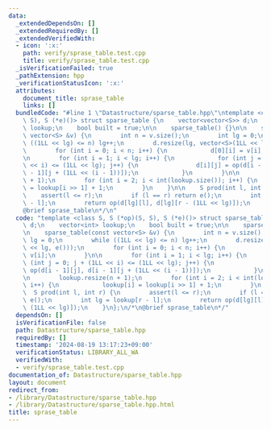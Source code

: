```yaml
---
data:
  _extendedDependsOn: []
  _extendedRequiredBy: []
  _extendedVerifiedWith:
  - icon: ':x:'
    path: verify/sprase_table.test.cpp
    title: verify/sprase_table.test.cpp
  _isVerificationFailed: true
  _pathExtension: hpp
  _verificationStatusIcon: ':x:'
  attributes:
    document_title: sprase_table
    links: []
  bundledCode: "#line 1 \"Datastructure/sparse_table.hpp\"\ntemplate <class S, S (*op)(S,\
    \ S), S (*e)()> struct sparse_table {\n    vector<vector<S>> d;\n    vector<int>\
    \ lookup;\n    bool built = true;\n\n    sparse_table() {}\n\n    sparse_table(const\
    \ vector<S> &v) {\n        int n = v.size();\n        int lg = 0;\n        while\
    \ ((1LL << lg) <= n) lg++;\n        d.resize(lg, vector<S>(1LL << lg, e()));\n\
    \        for (int i = 0; i < n; i++) {\n            d[0][i] = v[i];\n        }\n\
    \n        for (int i = 1; i < lg; i++) {\n            for (int j = 0; j + (1LL\
    \ << i) <= (1LL << lg); j++) {\n                d[i][j] = op(d[i - 1][j], d[i\
    \ - 1][j + (1LL << (i - 1))]);\n            }\n        }\n\n        lookup.resize(n\
    \ + 1);\n        for (int i = 2; i < int(lookup.size()); i++) {\n            lookup[i]\
    \ = lookup[i >> 1] + 1;\n        }\n    }\n\n    S prod(int l, int r) {\n    \
    \    assert(l <= r);\n        if (l == r) return e();\n        int lg = lookup[r\
    \ - l];\n        return op(d[lg][l], d[lg][r - (1LL << lg)]);\n    }\n};\n/*\n\
    @brief sprase_table\n*/\n"
  code: "template <class S, S (*op)(S, S), S (*e)()> struct sparse_table {\n    vector<vector<S>>\
    \ d;\n    vector<int> lookup;\n    bool built = true;\n\n    sparse_table() {}\n\
    \n    sparse_table(const vector<S> &v) {\n        int n = v.size();\n        int\
    \ lg = 0;\n        while ((1LL << lg) <= n) lg++;\n        d.resize(lg, vector<S>(1LL\
    \ << lg, e()));\n        for (int i = 0; i < n; i++) {\n            d[0][i] =\
    \ v[i];\n        }\n\n        for (int i = 1; i < lg; i++) {\n            for\
    \ (int j = 0; j + (1LL << i) <= (1LL << lg); j++) {\n                d[i][j] =\
    \ op(d[i - 1][j], d[i - 1][j + (1LL << (i - 1))]);\n            }\n        }\n\
    \n        lookup.resize(n + 1);\n        for (int i = 2; i < int(lookup.size());\
    \ i++) {\n            lookup[i] = lookup[i >> 1] + 1;\n        }\n    }\n\n  \
    \  S prod(int l, int r) {\n        assert(l <= r);\n        if (l == r) return\
    \ e();\n        int lg = lookup[r - l];\n        return op(d[lg][l], d[lg][r -\
    \ (1LL << lg)]);\n    }\n};\n/*\n@brief sprase_table\n*/"
  dependsOn: []
  isVerificationFile: false
  path: Datastructure/sparse_table.hpp
  requiredBy: []
  timestamp: '2024-08-19 13:17:23+09:00'
  verificationStatus: LIBRARY_ALL_WA
  verifiedWith:
  - verify/sprase_table.test.cpp
documentation_of: Datastructure/sparse_table.hpp
layout: document
redirect_from:
- /library/Datastructure/sparse_table.hpp
- /library/Datastructure/sparse_table.hpp.html
title: sprase_table
---
```

